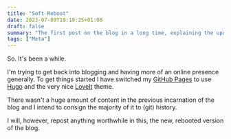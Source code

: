 ```yaml
---
title: "Soft Reboot"
date: 2023-07-09T19:19:25+01:00
draft: false
summary: "The first post on the blog in a long time, explaining the updates and where the old content went."
tags: ["Meta"]
---
```

So. It's been a while. 

I'm trying to get back into blogging and having more of an online presence generally. To get things started I have switched my [GitHub Pages](https://pages.github.com/) to use [Hugo](https://gohugo.io/) and the very nice [LoveIt](https://hugoloveit.com/) theme.

There wasn't a huge amount of content in the previous incarnation of the blog and I intend to consign the majority of it to (git) history.

I will, however, repost anything worthwhile in this, the new, rebooted version of the blog.
